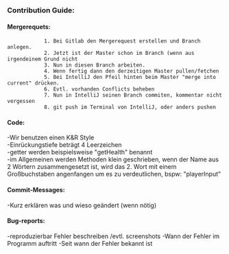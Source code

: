 <h3>Contribution Guide: </h3>

<h4>Mergerequets: </h4>

                1. Bei Gitlab den Mergerequest erstellen und Branch anlegen. 
        		2. Jetzt ist der Master schon im Branch (wenn aus irgendeinem Grund nicht 
        	    3. Nun in diesen Branch arbeiten.
	        	4. Wenn fertig dann den derzeitigen Master pullen/fetchen
	        	5. Bei IntelliJ den Pfeil hinten beim Master "merge into current" drücken.
	        	6. Evtl. vorhanden Conflicts beheben
        		7. Nun in IntelliJ seinen Branch commiten, kommentar nicht vergessen
	        	8. git push im Terminal von IntelliJ, oder anders pushen
	        	
		
<h4>Code: </h4>	
        -Wir benutzen einen K&R Style <br>
    	-Einrückungstiefe beträgt 4 Leerzeichen <br>
    	-getter werden beispielsweise "getHealth" benannt <br>
    	-im Allgemeinen werden Methoden klein geschrieben, wenn der Name aus 2 	Wörtern zusammengesetzt ist, 
    	wird das 2. Wort mit einem Großbuchstaben 	angenfangen um es zu verdeutlichen, bspw: "playerInput"
    	
<h4>Commit-Messages: </h4>   
        -Kurz erklären was und wieso geändert (wenn nötig)
                   
<h4>Bug-reports: </h4>
        -reproduzierbar Fehler beschreiben /evtl. screenshots 
	    -Wann der Fehler im Programm auftritt
	    -Seit wann der Fehler bekannt ist